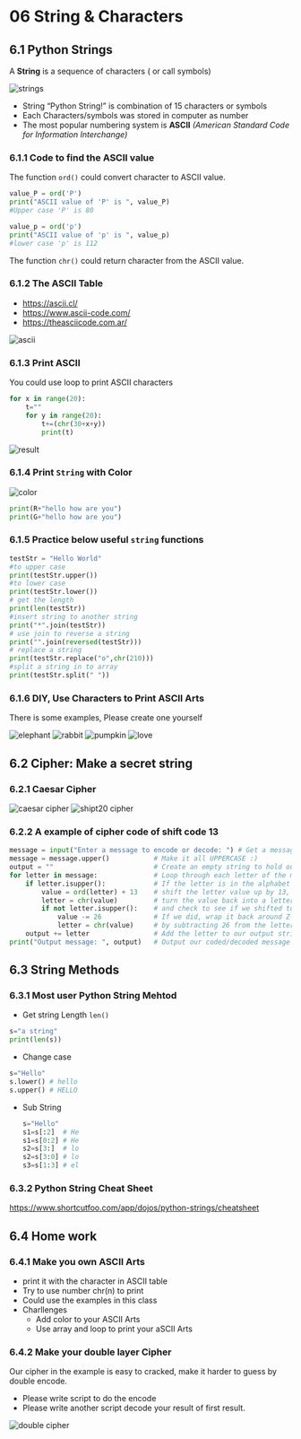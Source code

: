 # 06 String & Characters

## 6.1 Python Strings

A **String** is a sequence of characters ( or call symbols)

![strings](./06.1_strings.png)

- String “Python String!” is combination of 15 characters or symbols
- Each Characters/symbols was stored in computer as number
- The most popular numbering system is **ASCII** *(American Standard Code for Information Interchange)*

### 6.1.1 Code to find the ASCII value

The function `ord()` could convert character to ASCII value.

```python
value_P = ord('P')
print("ASCII value of 'P' is ", value_P)
#Upper case 'P' is 80

value_p = ord('p')
print("ASCII value of 'p' is ", value_p)  
#lower case 'p' is 112

```

The function `chr()` could return character from the ASCII value.

### 6.1.2 The ASCII Table

- <https://ascii.cl/>
- <https://www.ascii-code.com/>
- <https://theasciicode.com.ar/>

![ascii](./06.1.2_ascii_1.png)

### 6.1.3 Print ASCII

You could use loop to print ASCII characters

```python
for x in range(20):
    t=""
    for y in range(20):
        t+=(chr(30+x+y))
        print(t)
```
![result](./06.1.3_result.png)

### 6.1.4 Print `String` with Color

![color](./06.1.4_color.png)

```python
print(R+"hello how are you")
print(G+"hello how are you")
```

### 6.1.5 Practice below useful `string` functions

```python
testStr = "Hello World"
#to upper case
print(testStr.upper())
#to lower case
print(testStr.lower())
# get the length
print(len(testStr))
#insert string to another string
print("*".join(testStr))
# use join to reverse a string
print("".join(reversed(testStr)))
# replace a string
print(testStr.replace("o",chr(210)))
#split a string in to array
print(testStr.split(" "))

```

### 6.1.6 DIY, Use Characters to Print ASCII Arts

There is some examples, Please create one yourself

![elephant](06.1.6_elephant.png)
![rabbit](06.1.6_rabbit.png)
![pumpkin](06.1.6_pumpkin.png)
![love](06.1.6_love.png)

## 6.2 Cipher: Make a secret string

### 6.2.1 Caesar Cipher

![caesar cipher](06.2.1_caesarcipher.png)
![shipt20 cipher](06.2.1_shift20.png)

### 6.2.2 A example of cipher code of shift code 13

```python
message = input("Enter a message to encode or decode: ") # Get a message
message = message.upper()           # Make it all UPPERCASE :)
output = ""                         # Create an empty string to hold output
for letter in message:              # Loop through each letter of the message
    if letter.isupper():            # If the letter is in the alphabet (A-Z),
        value = ord(letter) + 13    # shift the letter value up by 13,
        letter = chr(value)         # turn the value back into a letter,
        if not letter.isupper():    # and check to see if we shifted too far
            value -= 26             # If we did, wrap it back around Z->A
            letter = chr(value)     # by subtracting 26 from the letter value
    output += letter                # Add the letter to our output string
print("Output message: ", output)   # Output our coded/decoded message

```

## 6.3 String Methods

### 6.3.1 Most user Python String Mehtod

- Get string Length
`len()`

```python
s="a string"
print(len(s))
```

- Change case

```python
s="Hello"
s.lower() # hello
s.upper() # HELLO
```

- Sub String
  
  ```python
  s="Hello"
  s1=s[:2]  # He
  s1=s[0:2] # He
  s2=s[3:]  # lo
  s2=s[3:0] # lo
  s3=s[1:3] # el

  ```

### 6.3.2 Python String Cheat Sheet

<https://www.shortcutfoo.com/app/dojos/python-strings/cheatsheet>

## 6.4 Home work

### 6.4.1 Make you own ASCII Arts 

- print it with the character in ASCII table
- Try to use number chr(n) to print
- Could use the examples in this class
- Charllenges
  - Add color to your ASCII Arts
  - Use array and loop to print your aSCII Arts
  
### 6.4.2 Make your double layer Cipher

Our cipher in the example is easy to cracked, make it harder to guess by double encode.

- Please write script to do the encode
- Please write another script decode your result of first result.

![double cipher](06.3.2_doubleCipher.png)

